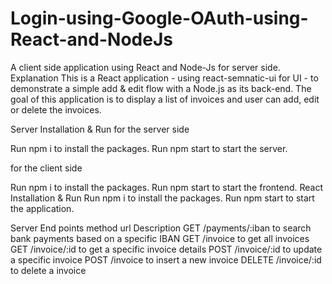 # Login-using-Google-OAuth-using-React-and-NodeJs

A client side application using React and Node-Js for server side.
Explanation
This is a React application - using react-semnatic-ui for UI - to demonstrate a simple add & edit flow with a Node.js as its back-end. The goal of this application is to display a list of invoices and user can add, edit or delete the invoices.

Server Installation & Run
for the server side

Run npm i to install the packages.
Run npm start to start the server.

for the client side

Run npm i to install the packages.
Run npm start to start the frontend.
React Installation & Run
Run npm i to install the packages.
Run npm start to start the application.

Server End points
method	url	Description
GET	/payments/:iban	to search bank payments based on a specific IBAN
GET	/invoice	to get all invoices
GET	/invoice/:id	to get a specific invoice details
POST	/invoice/:id	to update a specific invoice
POST	/invoice	to insert a new invoice
DELETE	/invoice/:id	to delete a invoice
